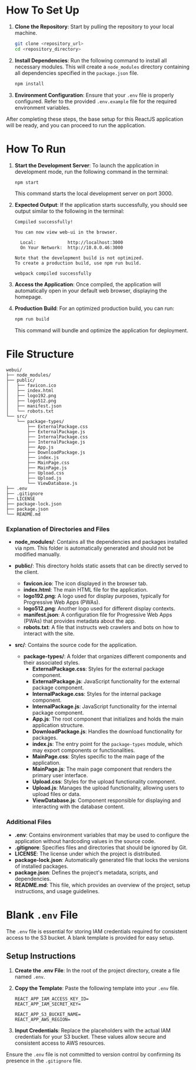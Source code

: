 # How To Set Up

1. **Clone the Repository**: Start by pulling the repository to your local machine.

    ```bash
    git clone <repository_url>
    cd <repository_directory>
    ```

2. **Install Dependencies**: Run the following command to install all necessary modules. This will create a `node_modules` directory containing all dependencies specified in the `package.json` file.

    ```bash
    npm install
    ```

3. **Environment Configuration**: Ensure that your `.env` file is properly configured. Refer to the provided `.env.example` file for the required environment variables.

After completing these steps, the base setup for this ReactJS application will be ready, and you can proceed to run the application.


# How To Run

1. **Start the Development Server**: To launch the application in development mode, run the following command in the terminal:

    ```bash
    npm start
    ```

    This command starts the local development server on port 3000.

2. **Expected Output**: If the application starts successfully, you should see output similar to the following in the terminal:

    ```
    Compiled successfully!

    You can now view web-ui in the browser.

      Local:            http://localhost:3000
      On Your Network:  http://10.0.0.46:3000

    Note that the development build is not optimized.
    To create a production build, use npm run build.

    webpack compiled successfully
    ```

3. **Access the Application**: Once compiled, the application will automatically open in your default web browser, displaying the homepage.

4. **Production Build**: For an optimized production build, you can run:

    ```bash
    npm run build
    ```

    This command will bundle and optimize the application for deployment.


# File Structure
```
webui/
├── node_modules/
├── public/
│   ├── favicon.ico
│   ├── index.html
│   ├── logo192.png
│   ├── logo512.png
│   ├── manifest.json
│   └── robots.txt
└── src/
    └── package-types/
        ├── ExternalPackage.css
        ├── ExternalPackage.js
        ├── InternalPackage.css
        ├── InternalPackage.js
        ├── App.js
        ├── DownloadPackage.js
        ├── index.js
        ├── MainPage.css
        ├── MainPage.js
        ├── Upload.css
        ├── Upload.js
        └── ViewDatabase.js
├── .env
├── .gitignore
├── LICENSE
├── package-lock.json
├── package.json
└── README.md
```

### Explanation of Directories and Files

- **node_modules/**: Contains all the dependencies and packages installed via npm. This folder is automatically generated and should not be modified manually.

- **public/**: This directory holds static assets that can be directly served to the client.
  - **favicon.ico**: The icon displayed in the browser tab.
  - **index.html**: The main HTML file for the application.
  - **logo192.png**: A logo used for display purposes, typically for Progressive Web Apps (PWAs).
  - **logo512.png**: Another logo used for different display contexts.
  - **manifest.json**: A configuration file for Progressive Web Apps (PWAs) that provides metadata about the app.
  - **robots.txt**: A file that instructs web crawlers and bots on how to interact with the site.

- **src/**: Contains the source code for the application.
  - **package-types/**: A folder that organizes different components and their associated styles.
    - **ExternalPackage.css**: Styles for the external package component.
    - **ExternalPackage.js**: JavaScript functionality for the external package component.
    - **InternalPackage.css**: Styles for the internal package component.
    - **InternalPackage.js**: JavaScript functionality for the internal package component.
    - **App.js**: The root component that initializes and holds the main application structure.
    - **DownloadPackage.js**: Handles the download functionality for packages.
    - **index.js**: The entry point for the `package-types` module, which may export components or functionalities.
    - **MainPage.css**: Styles specific to the main page of the application.
    - **MainPage.js**: The main page component that renders the primary user interface.
    - **Upload.css**: Styles for the upload functionality component.
    - **Upload.js**: Manages the upload functionality, allowing users to upload files or data.
    - **ViewDatabase.js**: Component responsible for displaying and interacting with the database content.

### Additional Files
- **.env**: Contains environment variables that may be used to configure the application without hardcoding values in the source code.
- **.gitignore**: Specifies files and directories that should be ignored by Git.
- **LICENSE**: The license under which the project is distributed.
- **package-lock.json**: Automatically generated file that locks the versions of installed packages.
- **package.json**: Defines the project's metadata, scripts, and dependencies.
- **README.md**: This file, which provides an overview of the project, setup instructions, and usage guidelines.

# Blank `.env` File

The `.env` file is essential for storing IAM credentials required for consistent access to the S3 bucket. A blank template is provided for easy setup.

## Setup Instructions

1. **Create the .env File**: In the root of the project directory, create a file named `.env`.

2. **Copy the Template**: Paste the following template into your `.env` file.

    ```
    REACT_APP_IAM_ACCESS_KEY_ID=
    REACT_APP_IAM_SECRET_KEY=

    REACT_APP_S3_BUCKET_NAME=
    REACT_APP_AWS_REGION=
    ```

3. **Input Credentials**: Replace the placeholders with the actual IAM credentials for your S3 bucket. These values allow secure and consistent access to AWS resources.

Ensure the `.env` file is not committed to version control by confirming its presence in the `.gitignore` file.